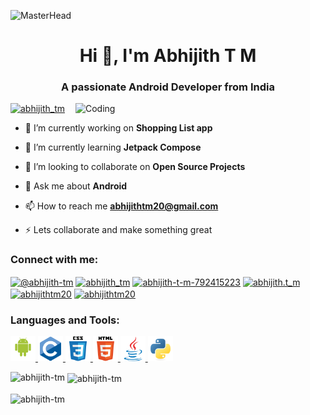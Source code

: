 ![MasterHead](https://1.bp.blogspot.com/-7A4WynwLsMw/XbBpCXG8fHI/AAAAAAAAMt4/uOa1bpLskYgrwGbllhSu2SDj_Mig8SXJQCLcBGAsYHQ/s1600/2000_600px.gif)
<h1 align="center">Hi 👋, I'm Abhijith T M</h1>
<h3 align="center">A passionate Android Developer from India</h3>
<img align="right" alt="Coding" width="400" src="https://cdn.dribbble.com/users/1162077/screenshots/3848914/programmer.gif">
<p align="left"> <a href="https://twitter.com/abhijith_tm" target="blank"><img src="https://img.shields.io/twitter/follow/abhijith_tm?logo=twitter&style=for-the-badge" alt="abhijith_tm" /></a> </p>

- 🔭 I’m currently working on **Shopping List app**

- 🌱 I’m currently learning **Jetpack Compose**

- 🤝 I’m looking to collaborate on **Open Source Projects**

- 💬 Ask me about **Android**

- 📫 How to reach me **abhijithtm20@gmail.com**

- ⚡ Lets collaborate and make something great

<h3 align="left">Connect with me:</h3>
<p align="left">
<a href="https://dev.to/@abhijith-tm" target="blank"><img align="center" src="https://cdn1.iconfinder.com/data/icons/logos-and-brands-3/512/84_Dev_logo_logos-512.png" alt="@abhijith-tm" height="30" width="40" /></a>
<a href="https://twitter.com/abhijith_tm" target="blank"><img align="center" src="https://raw.githubusercontent.com/rahuldkjain/github-profile-readme-generator/master/src/images/icons/Social/twitter.svg" alt="abhijith_tm" height="30" width="40" /></a>
<a href="https://linkedin.com/in/abhijith-t-m-792415223" target="blank"><img align="center" src="https://raw.githubusercontent.com/rahuldkjain/github-profile-readme-generator/master/src/images/icons/Social/linked-in-alt.svg" alt="abhijith-t-m-792415223" height="30" width="40" /></a>
<a href="https://instagram.com/abhijith.t_m" target="blank"><img align="center" src="https://raw.githubusercontent.com/rahuldkjain/github-profile-readme-generator/master/src/images/icons/Social/instagram.svg" alt="abhijith.t_m" height="30" width="40" /></a>
<a href="https://www.hackerrank.com/abhijithtm20" target="blank"><img align="center" src="https://raw.githubusercontent.com/rahuldkjain/github-profile-readme-generator/master/src/images/icons/Social/hackerrank.svg" alt="abhijithtm20" height="30" width="40" /></a>
<a href="https://www.leetcode.com/abhijithtm20" target="blank"><img align="center" src="https://raw.githubusercontent.com/rahuldkjain/github-profile-readme-generator/master/src/images/icons/Social/leet-code.svg" alt="abhijithtm20" height="30" width="40" /></a>
</p>

<h3 align="left">Languages and Tools:</h3>
<p align="left"> <a href="https://developer.android.com" target="_blank" rel="noreferrer"> <img src="https://raw.githubusercontent.com/devicons/devicon/master/icons/android/android-original-wordmark.svg" alt="android" width="40" height="40"/> </a> <a href="https://www.cprogramming.com/" target="_blank" rel="noreferrer"> <img src="https://raw.githubusercontent.com/devicons/devicon/master/icons/c/c-original.svg" alt="c" width="40" height="40"/> </a> <a href="https://www.w3schools.com/css/" target="_blank" rel="noreferrer"> <img src="https://raw.githubusercontent.com/devicons/devicon/master/icons/css3/css3-original-wordmark.svg" alt="css3" width="40" height="40"/> </a> <a href="https://www.w3.org/html/" target="_blank" rel="noreferrer"> <img src="https://raw.githubusercontent.com/devicons/devicon/master/icons/html5/html5-original-wordmark.svg" alt="html5" width="40" height="40"/> </a> <a href="https://www.java.com" target="_blank" rel="noreferrer"> <img src="https://raw.githubusercontent.com/devicons/devicon/master/icons/java/java-original.svg" alt="java" width="40" height="40"/> </a> <a href="https://www.python.org" target="_blank" rel="noreferrer"> <img src="https://raw.githubusercontent.com/devicons/devicon/master/icons/python/python-original.svg" alt="python" width="40" height="40"/> </a> </p>

<p><img align="left" src="https://github-readme-stats.vercel.app/api/top-langs?username=abhijith-tm&show_icons=true&locale=en&layout=compact" alt="abhijith-tm" /></p>

<p>&nbsp;<img align="center" src="https://github-readme-stats.vercel.app/api?username=abhijith-tm&show_icons=true&locale=en" alt="abhijith-tm" /></p>

<p><img align="center" src="https://github-readme-streak-stats.herokuapp.com/?user=abhijith-tm&" alt="abhijith-tm" /></p>
